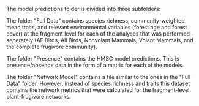 The model predictions folder is divided into three subfolders:

The folder "Full Data" contains species richness, community-weighted mean traits, and relevant environmental variables (forest age and forest cover) at the fragment level for each of the analyses that was performed seperately (AF Birds, All Birds, Nonvolant Mammals, Volant Mammals, and the complete frugivore community).

The folder "Presence" contains the HMSC model predictions. This is presence/absence data in the form of a matrix for each of the models.

The folder "Network Model" contains a file similar to the ones in the "Full Data" folder. However, instead of species richness and traits this dataset contains the network metrics that were calculated for the fragment-level plant-frugivore networks.
